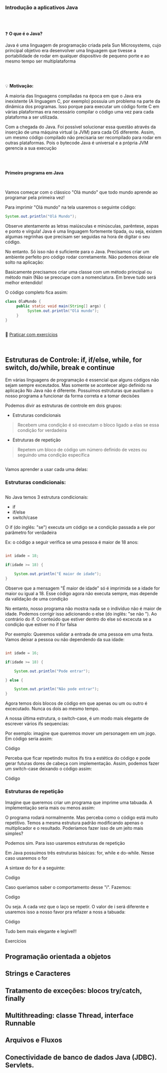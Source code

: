 ### Introdução a aplicativos Java

<br>

<br>:question: **O que é o Java?**<br>

Java é uma linguagem de programação criada pela Sun Microsystems, cujo principal objetivo era desenvolver uma linguagem que tivesse a portabilidade de rodar em qualquer dispositivo de pequeno porte e ao mesmo tempo ser multiplataforma

<br> 

<br>:bulb: **Motivação:**<br>

A maioria das linguagens compiladas na época em que o Java era inexistente (A linguagem C, por exemplo) possuia um problema na parte da dinâmica dos programas.
Isso porque para executar um código fonte C em várias plataformas era necessário compilar o código uma vez para cada plataforma a ser utilizada.

Com a chegada do Java. Foi possível solucionar essa questão através da inserção de uma máquina virtual (a JVM) para cada OS diferente. Assim, um mesmo código compilado não precisaria ser recompilado para rodar em outras plataformas. Pois o bytecode Java é universal e a própria JVM gerencia a sua execução 

<br>

<br>**Primeiro programa em Java**<br>

<br>

Vamos começar com o clássico "Olá mundo" que todo mundo aprende ao programar pela primeira vez!

Para imprimir "Olá mundo" na tela usaremos o seguinte código:

```java
System.out.println("Olá Mundo");
```

Observe atentamente as letras maiúsculas e minúsculas, parêntese, aspas e ponto e vírgula!
Java é uma linguagem fortemente tipada, ou seja, existem algumas regrinhas que precisam ser seguidas na hora de digitar o seu código.

No entanto. Só isso não é suficiente para o Java. Precisamos criar um ambiente perfeito pro código rodar corretamente. Não podemos deixar ele solto na aplicação:

Basicamente precisamos criar uma classe com um método principal ou método main (Não se preocupe com a nomenclatura. Em breve tudo será melhor entendido!

O código completo fica assim:

```java
class OlaMundo {
     public static void main(String[] args) {
          System.out.println("Olá mundo");
     }
}

```
##

:memo: [Praticar com exercícios](https://github.com/mathsstack/concursos-militares-/blob/main/aeronautica/eaoap/aulas/exercicios_introducao_java.md)

<br>

##


## Estruturas de Controle: if, if/else, while, for switch, do/while, break e continue

Em várias linguagens de programação é essencial que alguns códigos não sejam sempre exceutados. Mas somente se acontecer algo definido na aplicação 
No Java não é diferente. Possuímos estruturas que auxiliam o nosso programa a funcionar da forma correta e a tomar decisões 


Podemos divir as estruturas de controle em dois grupos:

* Estruturas condicionais 

> Recebem uma condição é só executam o bloco ligado a elas se essa condição for verdadeira

* Estruturas de repetição 

> Repetem um bloco de código um número definido de vezes ou seguindo uma condição específica 

##

Vamos aprender a usar cada uma delas:

### Estruturas condicionais:

##

No Java temos 3 estrutura condicionais:

* if
* if/else
* switch/case

O if (do inglês: "se") executa um código se a condição passada a ele por parâmetro for verdadeira

Ex: o código a seguir verifica se uma pessoa é maior de 18 anos:

```java

int idade = 18;

if(idade >= 18) {

    System.out.println("É maior de idade");
}

```

Observe que a mensagem "É maior de idade" só é imprimida se a idade for maior ou igual a 18. Esse código agora não executa sempre, mas depende da validação de uma condição 

No entanto, nosso programa não mostra nada se o indivíduo não é maior de idade. Podemos corrigir isso adicionando o else (do inglês: "se não "). Ao contrário do if. O conteúdo que estiver dentro do else só excecuta se a condição que estiver no if for falsa

Por exemplo: Queremos validar a entrada de uma pessoa em uma festa. Vamos deixar a pessoa ou não dependendo da sua idade:

```java

int idade = 16;

if(idade >= 18) {

    System.out.println("Pode entrar");

} else {

    System.out.println("Não pode entrar");
}

```

Agora temos dois blocos de código em que apenas ou um ou outro é excecutado. Nunca os dois ao mesmo tempo.

A nossa última estrutura, o switch-case, é um modo mais elegante de escrever vários ifs sequencias:

Por exemplo: imagine que queremos mover um personagem em um jogo. Em código seria assim:

Código 

Perceba que ficar repetindo muitos ifs tira a estética do código e pode gerar futuras dores de cabeça com implementação. Assim, podemos fazer um switch-case deixando o código assim:

Código 

### Estruturas de repetição 

Imagine que queremos criar um programa que imprime uma tabuada. A implementação seria mais ou menos assim:

O programa rodará normalmemte. Mas perceba como o código está muito repetitivo. Temos a mesma estrutura padrão modificando apenas o multiplicador e o resultado. Poderíamos fazer isso de um jeito mais simples?

Podemos sim. Para isso usaremos estruturas de repetição

Em Java possuímos três estruturas básicas: for, while e do-while. Nesse caso usaremos o for

A sintaxe do for é a seguinte:

Codigo

Caso queriamos saber o comportamento desse "i". Fazemos:

Codigo

Ou seja. A cada vez que o laço se repetir. O valor de i será diferente e usaremos isso a nosso favor pra refazer a noss a tabuada:

Código 

Tudo bem mais elegante e legível!!

Exercícios


## Programação orientada a objetos

## Strings e Caracteres

## Tratamento de exceções: blocos try/catch, finally

## Multithreading: classe Thread, interface Runnable

## Arquivos e Fluxos

## Conectividade de banco de dados Java (JDBC). Servlets.
